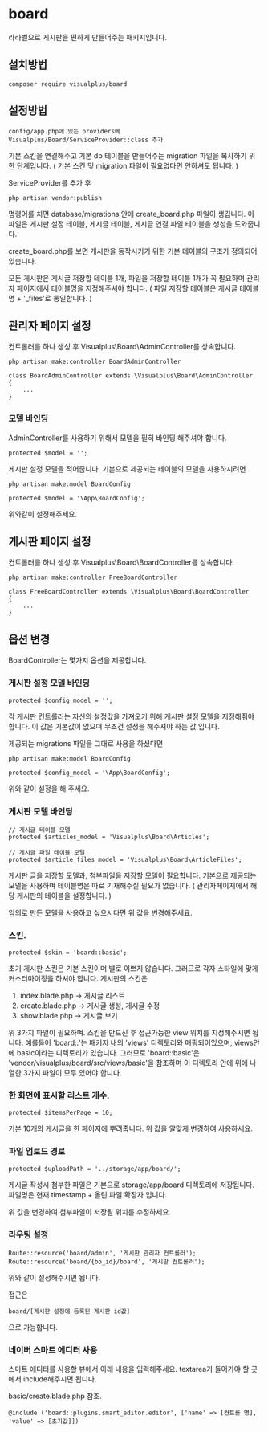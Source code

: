 # board

라라벨으로 게시판을 편하게 만들어주는 패키지입니다.

## 설치방법
```
composer require visualplus/board
```

## 설정방법
```
config/app.php에 있는 providers에 Visualplus/Board/ServiceProvider::class 추가
```
기본 스킨을 연결해주고 기본 db 테이블을 만들어주는 migration 파일을 복사하기 위한 단계입니다.
( 기본 스킨 및 migration 파일이 필요없다면 안하셔도 됩니다. )

ServiceProvider를 추가 후 

```
php artisan vendor:publish
```
명령어를 치면 database/migrations 안에 create_board.php 파일이 생깁니다.
이 파일은 게시판 설정 테이블, 게시글 테이블, 게시글 연결 파일 테이블을 생성을 도와줍니다.

create_board.php를 보면 게시판을 동작시키기 위한 기본 테이블의 구조가 정의되어있습니다.

모든 게시판은 게시글 저장할 테이블 1개, 파일을 저장할 테이블 1개가 꼭 필요하며 관리자 페이지에서 
테이블명을 지정해주셔야 합니다. ( 파일 저장할 테이블은 게시글 테이블명 + '_files'로 통일합니다. )


## 관리자 페이지 설정

컨트롤러를 하나 생성 후 Visualplus\Board\AdminController를 상속합니다.

```
php artisan make:controller BoardAdminController

class BoardAdminController extends \Visualplus\Board\AdminController
{
	...
}
```

### 모델 바인딩
AdminController를 사용하기 위해서 모델을 필히 바인딩 해주셔야 합니다.

```
protected $model = '';
```

게시판 설정 모델을 적어줍니다.
기본으로 제공되는 테이블의 모델을 사용하시려면

```
php artisan make:model BoardConfig
```

```
protected $model = '\App\BoardConfig';
```

위와같이 설정해주세요.

## 게시판 페이지 설정
컨트롤러를 하나 생성 후 Visualplus\Board\BoardController를 상속합니다.

```
php artisan make:controller FreeBoardController

class FreeBoardController extends \Visualplus\Board\BoardController
{
	...
}
```

## 옵션 변경
BoardController는 몇가지 옵션을 제공합니다.

### 게시판 설정 모델 바인딩

```
protected $config_model = '';
```

각 게시판 컨트롤러는 자신의 설정값을 가져오기 위해 게시판 설정 모델을 지정해줘야 합니다.
이 값은 기본값이 없으며 무조건 설정을 해주셔야 하는 값 입니다.

제공되는 migrations 파일을 그대로 사용을 하셨다면

```
php artisan make:model BoardConfig
```

```
protected $config_model = '\App\BoardConfig';
```

위와 같이 설정을 해 주세요.

### 게시판 모델 바인딩

```
// 게시글 테이블 모델
protected $articles_model = 'Visualplus\Board\Articles';

// 게시글 파일 테이블 모델
protected $article_files_model = 'Visualplus\Board\ArticleFiles';
```

게시판 글을 저장할 모델과, 첨부파일을 저장할 모델이 필요합니다.
기본으로 제공되는 모델을 사용하며 테이블명은 따로 기재해주실 필요가 없습니다.
( 관리자페이지에서 해당 게시판의 테이블을 설정합니다. )

임의로 만든 모델을 사용하고 싶으시다면 위 값을 변경해주세요.


### 스킨.

```
protected $skin = 'board::basic';
```

초기 게시판 스킨은 기본 스킨이며 별로 이쁘지 않습니다.
그러므로 각자 스타일에 맞게 커스터마이징을 하셔야 합니다.
게시판의 스킨은 

1. index.blade.php -> 게시글 리스트
2. create.blade.php -> 게시글 생성, 게시글 수정
3. show.blade.php -> 게시글 보기

위 3가지 파일이 필요하며. 스킨을 만드신 후 접근가능한 view 위치를 지정해주시면 됩니다.
예를들어 'board::'는 패키지 내의 'views' 디렉토리와 매핑되어있으며, views안에 basic이라는 디렉토리가 있습니다.
그러므로 'board::basic'은 'vendor/visualplus/board/src/views/basic'을 참조하며 이 디렉토리 안에 위에 나열한 3가지 파일이 
모두 있어야 합니다.

### 한 화면에 표시할 리스트 개수.
```
protected $itemsPerPage = 10;
```

기본 10개의 게시글을 한 페이지에 뿌려줍니다.
위 값을 알맞게 변경하여 사용하세요.


### 파일 업로드 경로
```
protected $uploadPath = '../storage/app/board/';
```

게시글 작성시 첨부한 파일은 기본으로 storage/app/board 디렉토리에 저장됩니다.
파일명은 현재 timestamp + 올린 파일 확장자 입니다.

위 값을 변경하여 첨부파일이 저장될 위치를 수정하세요.

### 라우팅 설정
```
Route::resource('board/admin', '게시판 관리자 컨트롤러');
Route::resource('board/{bo_id}/board', '게시판 컨트롤러');
```

위와 같이 설정해주시면 됩니다.

접근은 
```
board/[게시판 설정에 등록된 게시판 id값]
```

으로 가능합니다.


### 네이버 스마트 에디터 사용

스마트 에디터를 사용할 뷰에서 아래 내용을 입력해주세요.
textarea가 들어가야 할 곳에서 include해주시면 됩니다.

basic/create.blade.php 참조. 
```
@include ('board::plugins.smart_editor.editor', ['name' => [컨트롤 명], 'value' => [초기값]])
```

